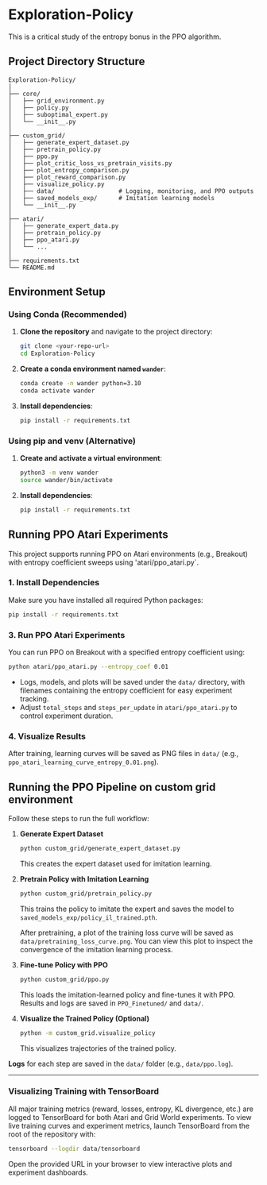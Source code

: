 # Exploration-Policy

This is a critical study of the entropy bonus in the PPO algorithm.

## Project Directory Structure

```
Exploration-Policy/
│
├── core/
│   ├── grid_environment.py
│   ├── policy.py
│   ├── suboptimal_expert.py
│   └── __init__.py
│
├── custom_grid/
│   ├── generate_expert_dataset.py
│   ├── pretrain_policy.py
│   ├── ppo.py
│   ├── plot_critic_loss_vs_pretrain_visits.py
│   ├── plot_entropy_comparison.py
│   ├── plot_reward_comparison.py
│   ├── visualize_policy.py
│   ├── data/                  # Logging, monitoring, and PPO outputs
│   ├── saved_models_exp/      # Imitation learning models
│   └── __init__.py
│
├── atari/
│   ├── generate_expert_data.py
│   ├── pretrain_policy.py
│   ├── ppo_atari.py
│   └── ...
│
├── requirements.txt
└── README.md
```

## Environment Setup

### Using Conda (Recommended)

1. **Clone the repository** and navigate to the project directory:

   ```bash
   git clone <your-repo-url>
   cd Exploration-Policy
   ```

2. **Create a conda environment named `wander`**:

   ```bash
   conda create -n wander python=3.10
   conda activate wander
   ```

3. **Install dependencies**:
   ```bash
   pip install -r requirements.txt
   ```

### Using pip and venv (Alternative)

1. **Create and activate a virtual environment**:

   ```bash
   python3 -m venv wander
   source wander/bin/activate
   ```

2. **Install dependencies**:
   ```bash
   pip install -r requirements.txt
   ```

## Running PPO Atari Experiments

This project supports running PPO on Atari environments (e.g., Breakout) with entropy coefficient sweeps using 'atari/ppo_atari.py`.

### 1. Install Dependencies

Make sure you have installed all required Python packages:

```bash
pip install -r requirements.txt
```

### 3. Run PPO Atari Experiments

You can run PPO on Breakout with a specified entropy coefficient using:

```bash
python atari/ppo_atari.py --entropy_coef 0.01
```

- Logs, models, and plots will be saved under the `data/` directory, with filenames containing the entropy coefficient for easy experiment tracking.
- Adjust `total_steps` and `steps_per_update` in `atari/ppo_atari.py` to control experiment duration.

### 4. Visualize Results

After training, learning curves will be saved as PNG files in `data/` (e.g., `ppo_atari_learning_curve_entropy_0.01.png`).

## Running the PPO Pipeline on custom grid environment

Follow these steps to run the full workflow:

1. **Generate Expert Dataset**

   ```bash
   python custom_grid/generate_expert_dataset.py
   ```

   This creates the expert dataset used for imitation learning.

2. **Pretrain Policy with Imitation Learning**

   ```bash
   python custom_grid/pretrain_policy.py
   ```

   This trains the policy to imitate the expert and saves the model to `saved_models_exp/policy_il_trained.pth`.

   After pretraining, a plot of the training loss curve will be saved as `data/pretraining_loss_curve.png`. You can view this plot to inspect the convergence of the imitation learning process.

3. **Fine-tune Policy with PPO**

   ```bash
   python custom_grid/ppo.py
   ```

   This loads the imitation-learned policy and fine-tunes it with PPO. Results and logs are saved in `PPO_Finetuned/` and `data/`.

4. **Visualize the Trained Policy (Optional)**
   ```bash
   python -m custom_grid.visualize_policy
   ```
   This visualizes trajectories of the trained policy.

**Logs** for each step are saved in the `data/` folder (e.g., `data/ppo.log`).

---

### Visualizing Training with TensorBoard

All major training metrics (reward, losses, entropy, KL divergence, etc.) are logged to TensorBoard for both Atari and Grid World experiments. To view live training curves and experiment metrics, launch TensorBoard from the root of the repository with:

```bash
tensorboard --logdir data/tensorboard
```

Open the provided URL in your browser to view interactive plots and experiment dashboards.
